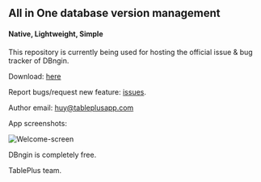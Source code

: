 ## All in One database version management
#### Native, Lightweight, Simple

This repository is currently being used for hosting the official issue & bug tracker of DBngin.

Download: [here](https://dbngin.com)
 
Report bugs/request new feature: [issues](https://github.com/TablePlus/DBngin/issues).

Author email: huy@tableplusapp.com

App screenshots:

![Welcome-screen](https://github.com/TablePlus/DBngin/blob/master/Resources/welcome.png "Welcome screen")

DBngin is completely free.

TablePlus team.
